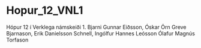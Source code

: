 # Hopur_12_VNL1
Hópur 12 í Verklega námskeiði 1. Bjarni Gunnar Eiðsson, Óskar Örn Greve Bjarnason, Erik Danielsson Schnell, Ingólfur Hannes Leósson Ólafur Magnús Torfason
